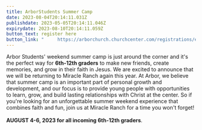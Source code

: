 ```yaml
---
title: ArborStudents Summer Camp
date: 2023-08-04T20:14:11.031Z
publishdate: 2023-05-05T20:14:11.046Z
expirydate: 2023-08-10T20:14:11.059Z
button_text: register here
button_link: "     https://arborchurch.churchcenter.com/registrations/events/1751769"
---
```

Arbor Students' weekend summer camp is just around the corner and it's the perfect way for **6th-12th graders** to make new friends, create memories, and grow in their faith in Jesus. We are excited to announce that we will be returning to Miracle Ranch again this year. At Arbor, we believe that summer camp is an important part of personal growth and development, and our focus is to provide young people with opportunities to learn, grow, and build lasting relationships with Christ at the center. So if you're looking for an unforgettable summer weekend experience that combines faith and fun, join us at Miracle Ranch for a time you won't forget!\
\
**AUGUST 4-6, 2023 for all incoming 6th-12th graders**.